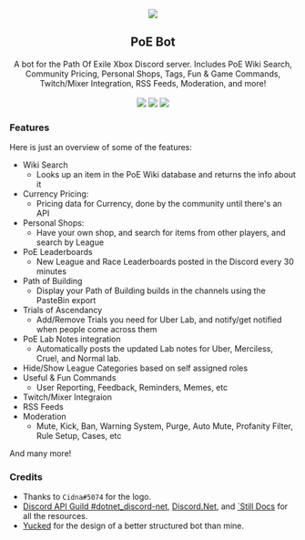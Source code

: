 <p align="center">
	<img src="https://i.imgur.com/BWsSbVi.png" />
	<h2 align="center">PoE Bot</h2>
	<p align="center">
		A bot for the Path Of Exile Xbox Discord server. Includes PoE Wiki Search, Community Pricing, Personal Shops, Tags, Fun & Game Commands, Twitch/Mixer Integration, RSS Feeds, Moderation, and more!
		<br/><br/>
		<a href="https://ci.appveyor.com/project/Kyle-Undefined/poe-bot"><img src="https://ci.appveyor.com/api/projects/status/n57hhid7qefr1vqa/branch/master"/></a>
		<a href="https://ravendb.net"><img src="https://img.shields.io/badge/Powered%20By-RavenDB-E50935.svg?longCache=true&style=flat-square"/></a>
		<a href="https://discord.gg/PGXQs4t"><img src="https://img.shields.io/badge/Join-PoE%20Xbox-7289DA.svg?longCache=true&style=flat-square&logo=discord"/></a>
	</p>
</p>

### Features

Here is just an overview of some of the features:

* Wiki Search
    * Looks up an item in the PoE Wiki database and returns the info about it
* Currency Pricing: 
    * Pricing data for Currency, done by the community until there's an API
* Personal Shops:
    * Have your own shop, and search for items from other players, and search by League
* PoE Leaderboards
    * New League and Race Leaderboards posted in the Discord every 30 minutes
* Path of Building
    * Display your Path of Building builds in the channels using the PasteBin export
* Trials of Ascendancy
    * Add/Remove Trials you need for Uber Lab, and notify/get notified when people come across them
* PoE Lab Notes integration
    * Automatically posts the updated Lab notes for Uber, Merciless, Cruel, and Normal lab.
* Hide/Show League Categories based on self assigned roles
* Useful & Fun Commands
    * User Reporting, Feedback, Reminders, Memes, etc
* Twitch/Mixer Integraion
* RSS Feeds
* Moderation
    * Mute, Kick, Ban, Warning System, Purge, Auto Mute, Profanity Filter, Rule Setup, Cases, etc
	
And many more!

### Credits

* Thanks to `Cidna#5074` for the logo.
* [Discord API Guild #dotnet_discord-net](https://discord.gg/jkrBmQR), [Discord.Net](https://github.com/RogueException/Discord.Net), and [`Still Docs](https://docs.stillu.cc) for all the resources.
* [Yucked](https://github.com/Yucked) for the design of a better structured bot than mine.
